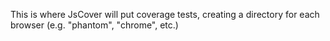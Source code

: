 This is where JsCover will put coverage tests, creating a directory for each browser (e.g. "phantom", "chrome", etc.)